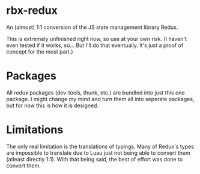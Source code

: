 # rbx-redux
An (almost) 1:1 conversion of the JS state management library Redux.

This is extremely unfinished right now, so use at your own risk. (I haven't even tested if it works, so... But I'll do that eventually. It's just a proof of concept for the most part.)

# Packages
All redux packages (dev-tools, thunk, etc.) are bundled into just this one package. I might change my mind and turn them all into seperate packages, but for now this is how it is designed.

# Limitations
The only real limitation is the translations of typings. Many of Redux's types are impossible to translate due to Luau just not being able to convert them (atleast directly 1:1). With that being said, the best of effort was done to convert them.